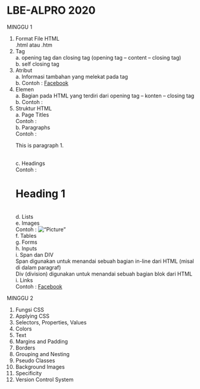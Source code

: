 # LBE-ALPRO 2020

MINGGU 1
1) Format File HTML
  <br/> .html atau .htm
2) Tag
  <br/> a. opening tag dan closing tag (opening tag – content – closing tag)
  <br/> b. self closing tag
3) Atribut
  <br/> a. Informasi tambahan yang melekat pada tag
  <br/> b. Contoh : <a href="www.facebook.com">Facebook</a>
4) Elemen
  <br/> a. Bagian pada HTML yang terdiri dari opening tag – konten – closing tag
  <br/> b. Contoh :  <title>Hello World!</title>
5) Struktur HTML
  <br/> a. Page Titles
     <br/> Contoh : <title>My page</title>
  <br/> b. Paragraphs
     <br/> Contoh : <p>This is paragraph 1.</p>
  <br/> c. Headings
     <br/> Contoh : <h1>Heading 1</h1> 
  <br/> d. Lists
  <br/> e. Images
     <br/> Contoh : <img src=“caknun.com” width=“120” height=“90” alt=“Picture”>
  <br/> f. Tables
  <br/> g. Forms
  <br/> h. Inputs
  <br/> i. Span dan DIV
     <br/> Span digunakan untuk menandai sebuah bagian in-line dari HTML (misal di dalam paragraf)
     <br/> Div (division) digunakan untuk menandai sebuah bagian blok dari HTML
  <br/> i. Links
     <br/> Contoh : <a href=“http://www.facebook.com”>Facebook</a>
  
MINGGU 2
1) Fungsi CSS
2) Applying CSS
3) Selectors, Properties, Values
4) Colors
5) Text
6) Margins and Padding
7) Borders
8) Grouping and Nesting
9) Pseudo Classes
10) Background Images
11) Specificity
12) Version Control System
